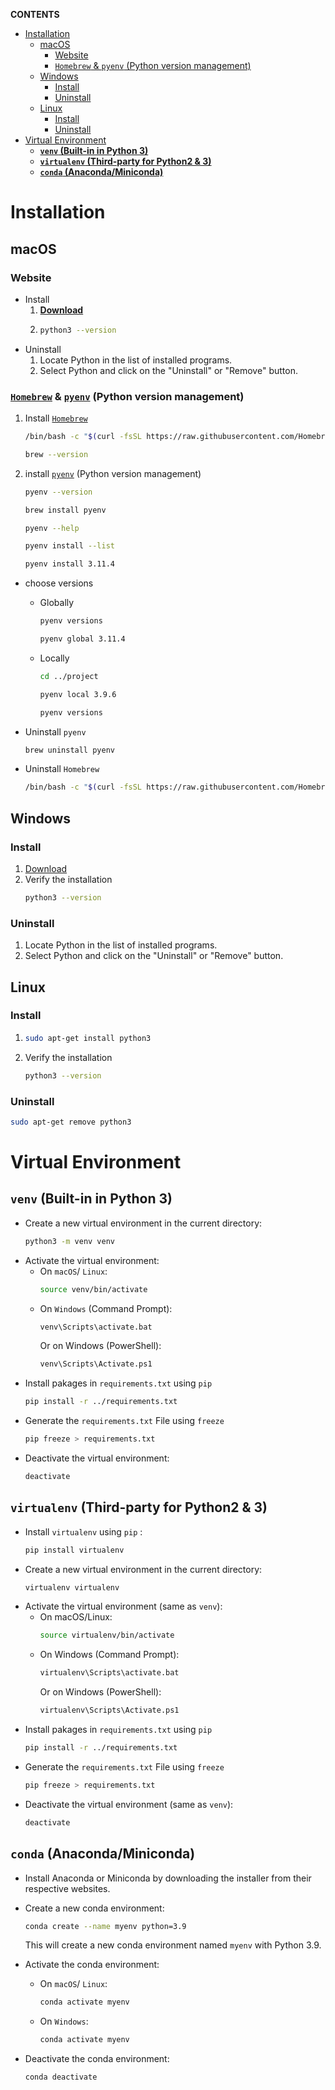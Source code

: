 **CONTENTS**
- [Installation](#installation)
  - [macOS](#macos)
    - [Website](#website)
    - [`Homebrew` \& `pyenv` (Python version management)](#homebrew--pyenv-python-version-management)
  - [Windows](#windows)
    - [Install](#install)
    - [Uninstall](#uninstall)
  - [Linux](#linux)
    - [Install](#install-1)
    - [Uninstall](#uninstall-1)
- [Virtual Environment](#virtual-environment)
  - [**`venv` (Built-in in Python 3)**](#venv-built-in-in-python-3)
  - [**`virtualenv` (Third-party for Python2 \& 3)**](#virtualenv-third-party-for-python2--3)
  - [**`conda` (Anaconda/Miniconda)**](#conda-anacondaminiconda)
  

# Installation
## macOS
### Website
  - Install
     1. [**Download**](https://www.python.org/downloads/macos/)
     2. ```bash
        python3 --version
        ```
  - Uninstall
     1. Locate Python in the list of installed programs.
     2. Select Python and click on the "Uninstall" or "Remove" button.
### [`Homebrew`](https://brew.sh/) & [`pyenv`](https://github.com/pyenv/pyenv) (Python version management)
1. Install [`Homebrew`](https://brew.sh/)
   ```bash
   /bin/bash -c "$(curl -fsSL https://raw.githubusercontent.com/Homebrew/install/HEAD/install.sh"
   ```
   ```bash
   brew --version
   ```
2. install [`pyenv`](https://github.com/pyenv/pyenv) (Python version management)
   ```bash
   pyenv --version
   ```
   ```bash
   brew install pyenv
   ```
   ```bash
   pyenv --help
   ```
   ```bash
   pyenv install --list
   ```
   ```bash
   pyenv install 3.11.4
   ```
- choose versions
  - Globally
    ```bash
    pyenv versions
    ```
    ```bash
    pyenv global 3.11.4
    ```
  - Locally
    ```bash
    cd ../project
    ```
    ```bash
    pyenv local 3.9.6
    ```
    ```bash
    pyenv versions
    ```

- Uninstall `pyenv`
   ```bash
   brew uninstall pyenv
   ```
- Uninstall `Homebrew`
   ```bash
   /bin/bash -c "$(curl -fsSL https://raw.githubusercontent.com/Homebrew/install/HEAD/uninstall.sh)"
   ```
## Windows
### Install
   1. [Download](https://www.python.org/downloads/windows/waddawdaw)
   2. Verify the installation
        ```bash
        python3 --version
        ```
### Uninstall
   1. Locate Python in the list of installed programs.
   2. Select Python and click on the "Uninstall" or "Remove" button.

## Linux
### Install
   1. ```bash
      sudo apt-get install python3
      ```
   2. Verify the installation
      ```bash
      python3 --version
      ```
### Uninstall
   ```bash
   sudo apt-get remove python3
   ```

# Virtual Environment
## **`venv` (Built-in in Python 3)**
   - Create a new virtual environment in the current directory:
     ```bash
     python3 -m venv venv
     ```
   - Activate the virtual environment:
     - On `macOS`/ `Linux`:
       ```bash
       source venv/bin/activate
       ```
     - On `Windows` (Command Prompt):
       ```bash
       venv\Scripts\activate.bat
       ```
       Or on Windows (PowerShell):
       ```bash
       venv\Scripts\Activate.ps1
       ```
   - Install pakages in `requirements.txt` using `pip`
     ```bash
     pip install -r ../requirements.txt
     ```
   - Generate the `requirements.txt` File using `freeze`
     ```bash
     pip freeze > requirements.txt
     ```
   - Deactivate the virtual environment:
     ```bash
     deactivate
     ```
## **`virtualenv` (Third-party for Python2 & 3)**
   - Install `virtualenv` using `pip` :
     ```bash
     pip install virtualenv
     ```
   - Create a new virtual environment in the current directory:
     ```bash
     virtualenv virtualenv
     ```
   - Activate the virtual environment (same as `venv`):
     - On macOS/Linux:
       ```bash
       source virtualenv/bin/activate
       ```
     - On Windows (Command Prompt):
       ```bash
       virtualenv\Scripts\activate.bat
       ```
       Or on Windows (PowerShell):
       ```bash
       virtualenv\Scripts\Activate.ps1
       ```
   - Install pakages in `requirements.txt` using `pip`
     ```bash
     pip install -r ../requirements.txt
     ```
   - Generate the `requirements.txt` File using `freeze`
     ```bash
     pip freeze > requirements.txt
     ```
   - Deactivate the virtual environment (same as `venv`):
     ```bash
     deactivate
     ```
## **`conda` (Anaconda/Miniconda)**
   - Install Anaconda or Miniconda by downloading the installer from their respective websites.
   - Create a new conda environment:
     ```bash
     conda create --name myenv python=3.9
     ```
     This will create a new conda environment named `myenv` with Python 3.9.

   - Activate the conda environment:
     - On `macOS`/ `Linux`:
       ```bash
       conda activate myenv
       ```
     - On `Windows`:
       ```bash
       conda activate myenv
       ```
   - Deactivate the conda environment:
     ```bash
     conda deactivate
     ```
